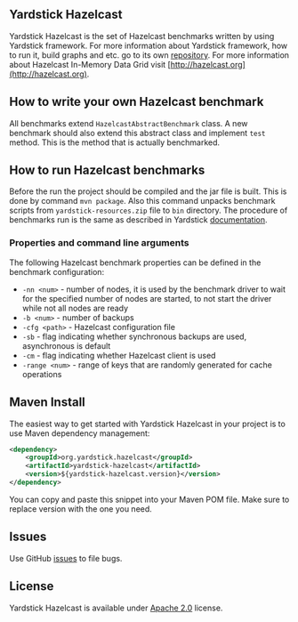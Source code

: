 ## Yardstick Hazelcast
Yardstick Hazelcast is the set of Hazelcast benchmarks written by using Yardstick framework.
For more information about Yardstick framework, how to run it, build graphs and etc.
go to its own [repository](https://github.com/gridgain/yardstick).
For more information about Hazelcast In-Memory Data Grid visit [http://hazelcast.org](http://hazelcast.org).

## How to write your own Hazelcast benchmark
All benchmarks extend `HazelcastAbstractBenchmark` class. A new benchmark should also extend this
abstract class and implement `test` method. This is the method that is actually benchmarked.

## How to run Hazelcast benchmarks
Before the run the project should be compiled and the jar file is built. This is done by command `mvn package`.
Also this command unpacks benchmark scripts from `yardstick-resources.zip` file to `bin` directory.
The procedure of benchmarks run is the same as described in Yardstick
[documentation](https://github.com/gridgain/yardstick).

### Properties and command line arguments

The following Hazelcast benchmark properties can be defined in the benchmark configuration:

* `-nn <num>` - number of nodes, it is used by the benchmark driver to wait for the specified number of nodes are started,
    to not start the driver while not all nodes are ready
* `-b <num>` - number of backups
* `-cfg <path>` - Hazelcast configuration file
* `-sb` - flag indicating whether synchronous backups are used, asynchronous is default
* `-cm` - flag indicating whether Hazelcast client is used
* `-range <num>` - range of keys that are randomly generated for cache operations

## Maven Install
The easiest way to get started with Yardstick Hazelcast in your project is to use Maven dependency management:

```xml
<dependency>
    <groupId>org.yardstick.hazelcast</groupId>
    <artifactId>yardstick-hazelcast</artifactId>
    <version>${yardstick-hazelcast.version}</version>
</dependency>
```

You can copy and paste this snippet into your Maven POM file. Make sure to replace version with the one you need.

## Issues
Use GitHub [issues](https://github.com/gridgain/yardstick-hazelcast/issues) to file bugs.

## License
Yardstick Hazelcast is available under [Apache 2.0](http://www.apache.org/licenses/LICENSE-2.0.html) license.
